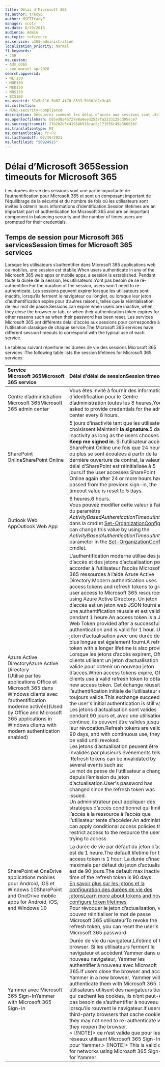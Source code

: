 ```yaml
---
title: Délai d’Microsoft 365
ms.author: tracyp
author: MSFTTracyP
manager: scotv
ms.date: 6/29/2018
audience: Admin
ms.topic: reference
ms.service: o365-administration
localization_priority: Normal
f1.keywords:
- CSH
ms.custom:
- Adm_O365
- seo-marvel-apr2020
search.appverid:
- MET150
- MOE150
- MED150
- MBS150
- BCS160
ms.assetid: 37a5c116-5b07-4f70-8333-5b86fd2c3c40
ms.collection:
- M365-security-compliance
description: Découvrez comment les délai d’accès aux sessions sont utilisés pour équilibrer la sécurité et la simplicité d’accès Microsoft 365 applications clientes.
ms.openlocfilehash: b85ed8a45727e8a8eed2537fa2233125cd05ece7
ms.sourcegitcommit: 27b2b2e5c41934b918cac2c171556c45e36661bf
ms.translationtype: MT
ms.contentlocale: fr-FR
ms.lasthandoff: 03/19/2021
ms.locfileid: "50924915"
---
```

# <a name="session-timeouts-for-microsoft-365"></a><span data-ttu-id="8ffa4-103">Délai d’Microsoft 365</span><span class="sxs-lookup"><span data-stu-id="8ffa4-103">Session timeouts for Microsoft 365</span></span>

<span data-ttu-id="8ffa4-104">Les durées de vie des sessions sont une partie importante de l’authentification pour Microsoft 365 et sont un composant important de l’équilibrage de la sécurité et du nombre de fois où les utilisateurs sont invités à obtenir leurs informations d’identification.</span><span class="sxs-lookup"><span data-stu-id="8ffa4-104">Session lifetimes are an important part of authentication for Microsoft 365 and are an important component in balancing security and the number of times users are prompted for their credentials.</span></span>

## <a name="session-times-for-microsoft-365-services"></a><span data-ttu-id="8ffa4-105">Temps de session pour Microsoft 365 services</span><span class="sxs-lookup"><span data-stu-id="8ffa4-105">Session times for Microsoft 365 services</span></span>

<span data-ttu-id="8ffa4-106">Lorsque les utilisateurs s’authentifier dans Microsoft 365 applications web ou mobiles, une session est établie.</span><span class="sxs-lookup"><span data-stu-id="8ffa4-106">When users authenticate in any of the Microsoft 365 web apps or mobile apps, a session is established.</span></span> <span data-ttu-id="8ffa4-107">Pendant toute la durée de la session, les utilisateurs n’ont pas besoin de se ré-authentifier.</span><span class="sxs-lookup"><span data-stu-id="8ffa4-107">For the duration of the session, users won't need to re-authenticate.</span></span> <span data-ttu-id="8ffa4-108">Les sessions peuvent expirer lorsque les utilisateurs sont inactifs, lorsqu’ils ferment le navigateur ou l’onglet, ou lorsque leur jeton d’authentification expire pour d’autres raisons, telles que la réinitialisation de leur mot de passe.</span><span class="sxs-lookup"><span data-stu-id="8ffa4-108">Sessions can expire when users are inactive, when they close the browser or tab, or when their authentication token expires for other reasons such as when their password has been reset.</span></span> <span data-ttu-id="8ffa4-109">Les services Microsoft 365 ont différents délai d’accès aux sessions pour correspondre à l’utilisation classique de chaque service.</span><span class="sxs-lookup"><span data-stu-id="8ffa4-109">The Microsoft 365 services have different session timeouts to correspond with the typical use of each service.</span></span>

<span data-ttu-id="8ffa4-110">Le tableau suivant répertorie les durées de vie des sessions Microsoft 365 services :</span><span class="sxs-lookup"><span data-stu-id="8ffa4-110">The following table lists the session lifetimes for Microsoft 365 services:</span></span>

| <span data-ttu-id="8ffa4-111">Service Microsoft 365</span><span class="sxs-lookup"><span data-stu-id="8ffa4-111">Microsoft 365 service</span></span> | <span data-ttu-id="8ffa4-112">Délai d’délai de session</span><span class="sxs-lookup"><span data-stu-id="8ffa4-112">Session timeout</span></span> |
|:-----|:-----|
|<span data-ttu-id="8ffa4-113">Centre d’administration Microsoft 365</span><span class="sxs-lookup"><span data-stu-id="8ffa4-113">Microsoft 365 admin center</span></span>  <br/> |<span data-ttu-id="8ffa4-114">Vous êtes invité à fournir des informations d’identification pour le Centre d’administration toutes les 8 heures.</span><span class="sxs-lookup"><span data-stu-id="8ffa4-114">You are asked to provide credentials for the admin center every 8 hours.</span></span>  <br/> |
|<span data-ttu-id="8ffa4-115">SharePoint Online</span><span class="sxs-lookup"><span data-stu-id="8ffa4-115">SharePoint Online</span></span>  <br/> |<span data-ttu-id="8ffa4-116">5 jours d’inactivité tant que les utilisateurs choisissent Maintenir **la signature.**</span><span class="sxs-lookup"><span data-stu-id="8ffa4-116">5 days of inactivity as long as the users chooses **Keep me signed in**.</span></span> <span data-ttu-id="8ffa4-117">Si l’utilisateur accède à SharePoint Online une fois que 24 heures ou plus se sont écoulées à partir de la dernière ouverture de contrat, la valeur du délai d’SharePoint est réinitialisée à 5 jours.</span><span class="sxs-lookup"><span data-stu-id="8ffa4-117">If the user accesses SharePoint Online again after 24 or more hours have passed from the previous sign-in, the timeout value is reset to 5 days.</span></span>  <br/> |
|<span data-ttu-id="8ffa4-118">Outlook Web App</span><span class="sxs-lookup"><span data-stu-id="8ffa4-118">Outlook Web App</span></span>  <br/> |<span data-ttu-id="8ffa4-119">6 heures.</span><span class="sxs-lookup"><span data-stu-id="8ffa4-119">6 hours.</span></span>  <br/> <span data-ttu-id="8ffa4-120">Vous pouvez modifier cette valeur à l’aide du paramètre _ActivityBasedAuthenticationTimeoutInterval_ dans la cmdlet [Set-OrganizationConfig.](/powershell/module/exchange/set-organizationconfig)</span><span class="sxs-lookup"><span data-stu-id="8ffa4-120">You can change this value by using the  _ActivityBasedAuthenticationTimeoutInterval_ parameter in the [Set-OrganizationConfig](/powershell/module/exchange/set-organizationconfig) cmdlet.</span></span>  <br/> |
|<span data-ttu-id="8ffa4-121">Azure Active Directory</span><span class="sxs-lookup"><span data-stu-id="8ffa4-121">Azure Active Directory</span></span>  <br/> <span data-ttu-id="8ffa4-122">(Utilisé par les applications Office et Microsoft 365 dans Windows clients avec l’authentification moderne activée)</span><span class="sxs-lookup"><span data-stu-id="8ffa4-122">(Used by Office and Microsoft 365 applications in Windows clients with modern authentication enabled)</span></span>  <br/> | <span data-ttu-id="8ffa4-123">L’authentification moderne utilise des jetons d’accès et des jetons d’actualisation pour accorder à l’utilisateur l’accès Microsoft 365 ressources à l’aide Azure Active Directory.</span><span class="sxs-lookup"><span data-stu-id="8ffa4-123">Modern authentication uses access tokens and refresh tokens to grant user access to Microsoft 365 resources using Azure Active Directory.</span></span> <span data-ttu-id="8ffa4-124">Un jeton d’accès est un jeton web JSON fourni après une authentification réussie et est valide pendant 1 heure.</span><span class="sxs-lookup"><span data-stu-id="8ffa4-124">An access token is a JSON Web Token provided after a successful authentication and is valid for 1 hour.</span></span> <span data-ttu-id="8ffa4-125">Un jeton d’actualisation avec une durée de vie plus longue est également fourni.</span><span class="sxs-lookup"><span data-stu-id="8ffa4-125">A refresh token with a longer lifetime is also provided.</span></span> <span data-ttu-id="8ffa4-126">Lorsque les jetons d’accès expirent, Office clients utilisent un jeton d’actualisation valide pour obtenir un nouveau jeton d’accès.</span><span class="sxs-lookup"><span data-stu-id="8ffa4-126">When access tokens expire, Office clients use a valid refresh token to obtain a new access token.</span></span> <span data-ttu-id="8ffa4-127">Cet échange réussit si l’authentification initiale de l’utilisateur est toujours valide.</span><span class="sxs-lookup"><span data-stu-id="8ffa4-127">This exchange succeeds if the user's initial authentication is still valid.</span></span>  <br/>  <span data-ttu-id="8ffa4-128">Les jetons d’actualisation sont valides pendant 90 jours et, avec une utilisation continue, ils peuvent être valides jusqu’à leur révocation.</span><span class="sxs-lookup"><span data-stu-id="8ffa4-128">Refresh tokens are valid for 90 days, and with continuous use, they can be valid until revoked.</span></span>  <br/>  <span data-ttu-id="8ffa4-129">Les jetons d’actualisation peuvent être invalidés par plusieurs événements tels que :</span><span class="sxs-lookup"><span data-stu-id="8ffa4-129">Refresh tokens can be invalidated by several events such as:</span></span>  <br/>  <span data-ttu-id="8ffa4-130">Le mot de passe de l’utilisateur a changé depuis l’émission du jeton d’actualisation.</span><span class="sxs-lookup"><span data-stu-id="8ffa4-130">User's password has changed since the refresh token was issued.</span></span>  <br/>  <span data-ttu-id="8ffa4-131">Un administrateur peut appliquer des stratégies d’accès conditionnel qui limitent l’accès à la ressource à l’accès que l’utilisateur tente d’accéder.</span><span class="sxs-lookup"><span data-stu-id="8ffa4-131">An administrator can apply conditional access policies that restrict access to the resource the user is trying to access.</span></span>  <br/> |
|<span data-ttu-id="8ffa4-132">SharePoint et OneDrive applications mobiles pour Android, iOS et Windows 10</span><span class="sxs-lookup"><span data-stu-id="8ffa4-132">SharePoint and OneDrive mobile apps for Android, iOS, and Windows 10</span></span>  <br/> |<span data-ttu-id="8ffa4-133">La durée de vie par défaut du jeton d’accès est de 1 heure.</span><span class="sxs-lookup"><span data-stu-id="8ffa4-133">The default lifetime for the access token is 1 hour.</span></span> <span data-ttu-id="8ffa4-134">La durée d’inactivité maximale par défaut du jeton d’actualisation est de 90 jours.</span><span class="sxs-lookup"><span data-stu-id="8ffa4-134">The default max inactive time of the refresh token is 90 days.</span></span>  <br/> [<span data-ttu-id="8ffa4-135">En savoir plus sur les jetons et la configuration des durées de vie des jetons</span><span class="sxs-lookup"><span data-stu-id="8ffa4-135">Learn more about tokens and how to configure token lifetimes</span></span>](/azure/active-directory/active-directory-configurable-token-lifetimes) <br/> <span data-ttu-id="8ffa4-136">Pour révoquer le jeton d’actualisation, vous pouvez réinitialiser le mot de passe Microsoft 365 utilisateur</span><span class="sxs-lookup"><span data-stu-id="8ffa4-136">To revoke the refresh token, you can reset the user's Microsoft 365 password</span></span>  <br/> |
|<span data-ttu-id="8ffa4-137">Yammer avec Microsoft 365 Sign-In</span><span class="sxs-lookup"><span data-stu-id="8ffa4-137">Yammer with Microsoft 365 Sign-In</span></span>  <br/> |<span data-ttu-id="8ffa4-138">Durée de vie du navigateur.</span><span class="sxs-lookup"><span data-stu-id="8ffa4-138">Lifetime of the browser.</span></span> <span data-ttu-id="8ffa4-139">Si les utilisateurs ferment le navigateur et accèdent Yammer dans un nouveau navigateur, Yammer les authentifier à nouveau avec Microsoft 365.</span><span class="sxs-lookup"><span data-stu-id="8ffa4-139">If users close the browser and access Yammer in a new browser, Yammer will re-authenticate them with Microsoft 365.</span></span> <span data-ttu-id="8ffa4-140">Si les utilisateurs utilisent des navigateurs tiers qui cachent les cookies, ils n’ont peut-être pas besoin de s’authentifier à nouveau lorsqu’ils rouvrent le navigateur.</span><span class="sxs-lookup"><span data-stu-id="8ffa4-140">If users use third-party browsers that cache cookies, they may not need to re-authenticate when they reopen the browser.</span></span>  <br/> <span data-ttu-id="8ffa4-141">> [!NOTE]> ce n’est valide que pour les réseaux utilisant Microsoft 365 Sign-In pour Yammer.</span><span class="sxs-lookup"><span data-stu-id="8ffa4-141">> [!NOTE]> This is valid only for networks using Microsoft 365 Sign-In for Yammer.</span></span>           |